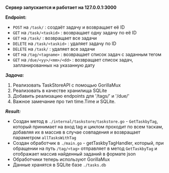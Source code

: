 **Сервер запускается и работает на 127.0.0.1:3000**

**Endpoint:**
- ```POST```   на ```/task/```              :  создаёт задачу и возвращает её ID
- ```GET```    на ```/task/<taskid>```      :  возвращает одну задачу по её ID
- ```GET```    на ```/task/```              :  возвращает все задачи
- ```DELETE``` на ```/task/<taskid>```      :  удаляет задачу по ID
- ```DELETE``` на ```/task/```              :  удаляет все задачи
- ```GET```    на ```/tag/<tagname>```      :  возвращает список задач с заданным тегом
- ```GET```    на ```/due/<yy>/<mm>/<dd>``` :  возвращает список задач, запланированных на указанную дату

***Задача:***
1. Реализовать TaskStoreAPI с помощью GorillaMux 
2. Реализовать в качестве хранилища SQLite
3. Добавить реализацию endpoints для '/tags/' и '/due/'
4. Важное замечание про тип time.Time и SQLite.

***Result:***
- Создан метод в ```./internal/taskstore/taskstore.go``` - ```GetTaskbyTag```, который принимает на вход tag и циклом проходит по всем таскам, добавляя их в массив в случае совпадения и возвращает параметром ```allTasksWithTag```
- Создан обработчик в ```./main.go``` - getTaskbyTagHandler, который, при обращении на путь ```/tag/<tag>``` отправляет <tag> в метод ```GetTaskbyTag``` и отображает массив найденный заданий в формате json
- Обработчики теперь используют GorillaMux
- Данные хранятся в SQLite базе ```./tasks.db```
